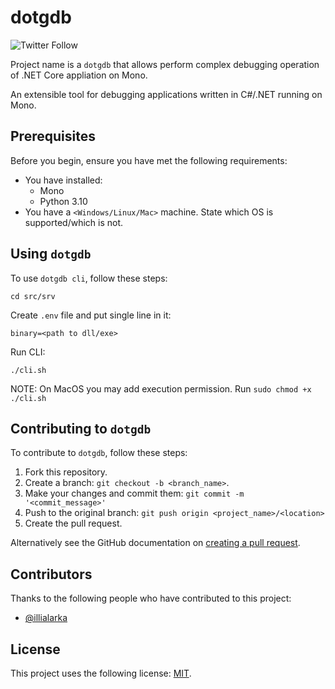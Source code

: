 # dotgdb 

![Twitter Follow](https://img.shields.io/twitter/follow/larkaillia?style=social)

Project name is a `dotgdb` that allows perform complex debugging operation of .NET Core appliation on Mono.

An extensible tool for debugging applications written in C#/.NET running on Mono.

## Prerequisites

Before you begin, ensure you have met the following requirements:
* You have installed:
    - Mono
    - Python 3.10
* You have a `<Windows/Linux/Mac>` machine. State which OS is supported/which is not.

## Using `dotgdb` 

To use `dotgdb cli`, follow these steps:

```
cd src/srv
```

Create `.env` file and put single line in it:
```
binary=<path to dll/exe>
```

Run CLI:
```
./cli.sh
```

NOTE: On MacOS you may add execution permission. Run `sudo chmod +x ./cli.sh`

## Contributing to `dotgdb` 

To contribute to `dotgdb`, follow these steps:

1. Fork this repository.
2. Create a branch: `git checkout -b <branch_name>`.
3. Make your changes and commit them: `git commit -m '<commit_message>'`
4. Push to the original branch: `git push origin <project_name>/<location>`
5. Create the pull request.

Alternatively see the GitHub documentation on [creating a pull request](https://help.github.com/en/github/collaborating-with-issues-and-pull-requests/creating-a-pull-request).

## Contributors

Thanks to the following people who have contributed to this project:

* [@illialarka](https://github.com/illialarka)

## License

This project uses the following license: [MIT](https://mit-license.org/).
